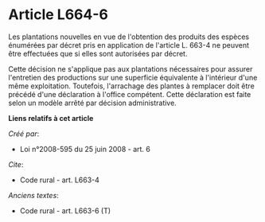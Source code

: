 # Article L664-6

Les plantations nouvelles en vue de l'obtention des produits des espèces énumérées par décret pris en application de
l'article L. 663-4 ne peuvent être effectuées que si elles sont autorisées par décret. 

Cette décision ne s'applique pas aux plantations nécessaires pour assurer l'entretien des productions sur une superficie
équivalente à l'intérieur d'une même exploitation. Toutefois, l'arrachage des plantes à remplacer doit être précédé d'une
déclaration à l'office compétent. Cette déclaration est faite selon un modèle arrêté par décision administrative.

**Liens relatifs à cet article**

_Créé par_:

  - Loi n°2008-595 du 25 juin 2008 - art. 6

_Cite_:

  - Code rural - art. L663-4

_Anciens textes_:

  - Code rural - art. L663-6 (T)
